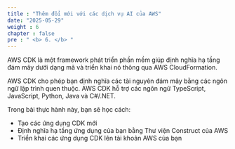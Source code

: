 ```yaml
---
title : "Thêm đổi mới với các dịch vụ AI của AWS"
date: "2025-05-29" 
weight : 6
chapter : false
pre : " <b> 6. </b> "
---
```


AWS CDK là một framework phát triển phần mềm giúp định nghĩa hạ tầng đám mây dưới dạng mã và triển khai nó thông qua AWS CloudFormation.

AWS CDK cho phép bạn định nghĩa các tài nguyên đám mây bằng các ngôn ngữ lập trình quen thuộc. AWS CDK hỗ trợ các ngôn ngữ TypeScript, JavaScript, Python, Java và C#/.NET.

Trong bài thực hành này, bạn sẽ học cách:

- Tạo các ứng dụng CDK mới
- Định nghĩa hạ tầng ứng dụng của bạn bằng Thư viện Construct của AWS
- Triển khai các ứng dụng CDK lên tài khoản AWS của bạn


<!-- ### Content:

7.1. [Find insights in text using Amazon Comprehend](7.1-Find-insights/)\
7.2. [Localize content using Amazon Translate](7.2-Localize-content/) -->
